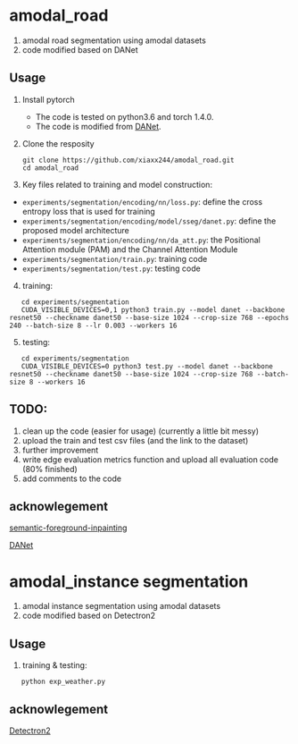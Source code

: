 # amodal_road
1. amodal road segmentation using amodal datasets 
2. code modified based on DANet

## Usage

1. Install pytorch 

   - The code is tested on python3.6 and torch 1.4.0.
   - The code is modified from [DANet](https://github.com/junfu1115/DANet.git). 

2. Clone the resposity

   ```shell
   git clone https://github.com/xiaxx244/amodal_road.git 
   cd amodal_road
   ```
3. Key files related to training and model construction:

  - `experiments/segmentation/encoding/nn/loss.py`: define the cross entropy loss that is used for training
  - `experiments/segmentation/encoding/model/sseg/danet.py`: define the proposed model architecture
  - `experiments/segmentation/encoding/nn/da_att.py`: the Positional Attention module (PAM) and the Channel Attention Module
  - `experiments/segmentation/train.py`: training code
  - `experiments/segmentation/test.py`: testing code

4. training:

```shell (example)
   cd experiments/segmentation
   CUDA_VISIBLE_DEVICES=0,1 python3 train.py --model danet --backbone resnet50 --checkname danet50 --base-size 1024 --crop-size 768 --epochs 240 --batch-size 8 --lr 0.003 --workers 16  
```
5. testing:

```shell (example)
   cd experiments/segmentation
   CUDA_VISIBLE_DEVICES=0 python3 test.py --model danet --backbone resnet50 --checkname danet50 --base-size 1024 --crop-size 768 --batch-size 8 --workers 16  
```
## TODO:
1. clean up the code (easier for usage) (currently a little bit messy)
2. upload the train and test csv files (and the link to the dataset)
3. further improvement 
4. write edge evaluation metrics function and upload all evaluation code (80% finished)
5. add comments to the code

## acknowlegement
[semantic-foreground-inpainting](https://github.com/Chenyang-Lu/semantic-foreground-inpainting.git)

[DANet](https://github.com/junfu1115/DANet.git)

# amodal_instance segmentation
1. amodal instance segmentation using amodal datasets 
2. code modified based on Detectron2

## Usage

1. training & testing:
```shell (example)
   python exp_weather.py
```
## acknowlegement
[Detectron2](https://github.com/facebookresearch/detectron2)

